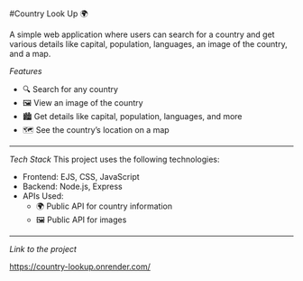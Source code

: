 #Country Look Up 🌍

A simple web application where users can search for a country and get various details like capital, population, languages, an image of the country, and a map.

*Features*

- 🔍 Search for any country
- 🖼️ View an image of the country
- 🏙️ Get details like capital, population, languages, and more
- 🗺️ See the country’s location on a map
___

*Tech Stack*
This project uses the following technologies:

- Frontend: EJS, CSS, JavaScript
- Backend: Node.js, Express
- APIs Used:
    - 🌍 Public API for country information
    - 🖼️ Public API for images
___

*Link to the project*

https://country-lookup.onrender.com/